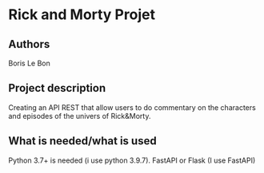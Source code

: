 # Rick and Morty Projet

## Authors
Boris Le Bon

## Project description

Creating an API REST that allow users to do commentary on the characters and episodes of the univers of 
Rick&Morty.

## What is needed/what is used

Python 3.7+ is needed (i use python 3.9.7).
FastAPI or Flask (I use FastAPI)


